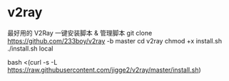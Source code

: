 # v2ray
最好用的 V2Ray 一键安装脚本 &amp; 管理脚本
git clone https://github.com/233boy/v2ray -b master
cd v2ray
chmod +x install.sh
./install.sh local

bash <(curl -s -L https://raw.githubusercontent.com/jigge2/v2ray/master/install.sh)
